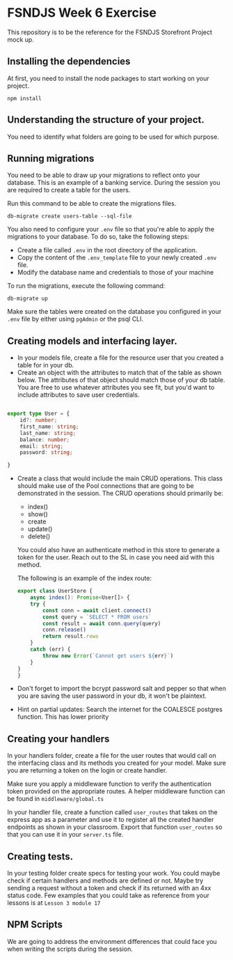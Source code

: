 # FSNDJS Week 6 Exercise

This repository is to be the reference for the FSNDJS Storefront Project mock up.

## Installing the dependencies
At first, you need to install the node packages to start working on your project.

```
npm install
```

## Understanding the structure of your project.
You need to identify what folders are going to be used for which purpose.


## Running migrations
You need to be able to draw up your migrations to reflect onto your database.
This is an example of a banking service. During the session you are required to create a table for the users.

Run this command to be able to create the migrations files.

```
db-migrate create users-table --sql-file
```

You also need to configure your ```.env``` file so that you're able to apply the migrations to your database. To do so, take the following steps:
- Create a file called ```.env``` in the root directory of the application.
- Copy the content of the ```.env_template``` file to your newly created ```.env``` file.
- Modify the database name and credentials to those of your machine

To run the migrations, execute the following command:

```
db-migrate up
```

Make sure the tables were created on the database you configured in your ```.env``` file by either using ```pgAdmin``` or the psql CLI.



## Creating models and interfacing layer.
- In your models file, create a file for the resource user that you created a table for in your db.
- Create an object with the attributes to match that of the table as shown below. The attributes of that object should match those of your db table. You are free to use whatever attributes you see fit, but you'd want to include attributes to save user credentials.

```typescript

export type User = {
    id?: number;
    first_name: string;
    last_name: string;
    balance: number;
    email: string;
    password: string;

}
```
- Create a class that would include the main CRUD operations. This class should make use of the Pool connections that are going to be demonstrated in the session. The CRUD operations should primarily be:
    - index()
    - show()
    - create
    - update()
    - delete()
    
    You could also have an authenticate method in this store to generate a token for the user. Reach out to the SL in case you need aid with this method.
    
    The following is an example of the index route:
    ```typescript
    export class UserStore {
        async index(): Promise<User[]> {
        try {
            const conn = await client.connect()
            const query = `SELECT * FROM users`
            const result = await conn.query(query)
            conn.release()
            return result.rows
        }
        catch (err) {
            throw new Error(`Cannot get users ${err}`)
        }
    }
    }
    ```
- Don't forget to import the bcrypt password salt and pepper so that when you are saving the user password in your db, it won't be plaintext.

- Hint on partial updates: Search the internet for the COALESCE postgres function. This has lower priority


## Creating your handlers
In your handlers folder, create a file for the user routes that would call on the interfacing class and its methods you created for your model. Make sure you are returning a token on the login or create handler.

Make sure you apply a middleware function to verify the authentication token provided on the appropriate routes. A helper middleware function can be found in ```middleware/global.ts```

In your handler file, create a function called ```user_routes``` that takes on the express app as a parameter and use it to register all the created handler endpoints as shown in your classroom. Export that function ```user_routes``` so that you can use it in your ```server.ts``` file.


## Creating tests.
In your testing folder create specs for testing your work. You could maybe check if certain handlers and methods are defined or not. Maybe try sending a request without a token and check if its returned with an 4xx status code.
Few examples that you could take as reference from your lessons is at ```Lesson 3 module 17```

## NPM Scripts
We are going to address the environment differences that could face you when writing the scripts during the session.
